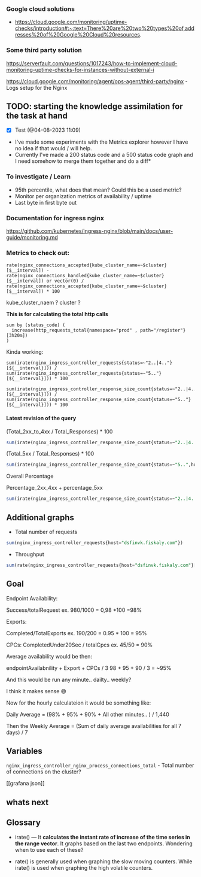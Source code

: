 

### Google cloud solutions 

- https://cloud.google.com/monitoring/uptime-checks/introduction#:~:text=There%20are%20two%20types%20of,addresses%20of%20Google%20Cloud%20resources. 


### Some third party solution

https://serverfault.com/questions/1017243/how-to-implement-cloud-monitoring-uptime-checks-for-instances-without-external-i 

https://cloud.google.com/monitoring/agent/ops-agent/third-party/nginx - Logs setup for the Nginx 


## TODO: starting the knowledge assimilation for the task at hand 

- [x] Test (@04-08-2023 11:09) 

- I've made some experiments with the Metrics explorer however I have no idea if that would / will help. 
- Currently I've made a 200 status code and a 500 status code graph and  I need somehow to merge them together and do a diff*

### To investigate / Learn 

- 95th percentile, what does that mean? Could this be a used metric? 
- Monitor per organization metrics of availability / uptime 
- Last byte in first byte out 


### Documentation for ingress nginx 

https://github.com/kubernetes/ingress-nginx/blob/main/docs/user-guide/monitoring.md 


### Metrics to check out: 

```promql
rate(nginx_connections_accepted{kube_cluster_name=~$cluster}[$__interval]) - rate(nginx_connections_handled{kube_cluster_name=~$cluster}[$__interval]) or vector(0) / rate(nginx_connections_accepted{kube_cluster_name=~$cluster}[$__interval]) * 100
```

kube_cluster_naem ? 
cluster ? 

**This is for calculating the total http calls**

```
sum by (status_code) (
  increase(http_requests_total{namespace="prod" , path="/register"}[3h20m])
)
```

Kinda working: 

```
sum(irate(nginx_ingress_controller_requests{status=~"2..|4.."}[${__interval}])) / sum(irate(nginx_ingress_controller_requests{status=~"5.."}[${__interval}])) * 100
```

```
sum(irate(nginx_ingress_controller_response_size_count{status=~"2..|4.."}[${__interval}])) / sum(irate(nginx_ingress_controller_response_size_count{status=~"5.."}[${__interval}])) * 100
```

#### Latest revision of the query 

(Total_2xx_to_4xx / Total_Responses) * 100
```sql
sum(irate(nginx_ingress_controller_response_size_count{status=~"2..|4..",host="dsfinvk.fiskaly.com"}[${__interval}])) / sum(irate(nginx_ingress_controller_response_size_count{host="dsfinvk.fiskaly.com"}[${__interval}])) * 100
```

(Total_5xx / Total_Responses) * 100

```sql
sum(irate(nginx_ingress_controller_response_size_count{status=~"5..",host="dsfinvk.fiskaly.com"}[${__interval}])) / sum(irate(nginx_ingress_controller_response_size_count{host="dsfinvk.fiskaly.com"}[${__interval}])) * 100
```

Overall Percentage 

Percentage_2xx_4xx + percentage_5xx

```sql
sum(irate(nginx_ingress_controller_response_size_count{status=~"2..|4..",host="dsfinvk.fiskaly.com"}[${__interval}])) / sum(irate(nginx_ingress_controller_response_size_count{host="dsfinvk.fiskaly.com"}[${__interval}])) * 100 + sum(irate(nginx_ingress_controller_response_size_count{status=~"5..",host="dsfinvk.fiskaly.com"}[${__interval}])) / sum(irate(nginx_ingress_controller_response_size_count{host="dsfinvk.fiskaly.com"}[${__interval}])) * 100
```


## Additional graphs

- Total number of requests 

```sql
sum(nginx_ingress_controller_requests{host="dsfinvk.fiskaly.com"})
```

- Throughput 

```sql
sum(rate(nginx_ingress_controller_requests{host="dsfinvk.fiskaly.com"}[${__interval}]))
```

## Goal 

Endpoint Availability: 

Success/totalRequest 
ex. 980/1000 = 0,98 *100 =98%

Exports: 

Completed/TotalExports 
ex. 190/200 = 0.95 * 100 = 95%

CPCs: 
CompletedUnder20Sec / totalCpcs 
ex. 45/50 = 90% 

Average availability would be then: 

endpointAvailabnility + Export  + CPCs / 3
98 + 95 + 90 / 3 = ~95% 

And this would be run any minute.. dailty.. weekly?

I think it makes sense 😅

Now for the hourly calculateion it would be something like: 

Daily Average  = (98% + 95% + 90% + All other minutes.. ) / 1,440

Then the Weekly Average =  (Sum of daily average availabilities for all 7 days) / 7

## Variables 


`nginx_ingress_controller_nginx_process_connections_total` - Total number of connections on the cluster? 

[[grafana json]]


## whats next


## Glossary 

- irate() — It **calculates the instant rate of increase of the time series in the range vector**. It graphs based on the last two endpoints. Wondering when to use each of these? 

- rate() is generally used when graphing the slow moving counters. While irate() is used when graphing the high volatile counters.

 

